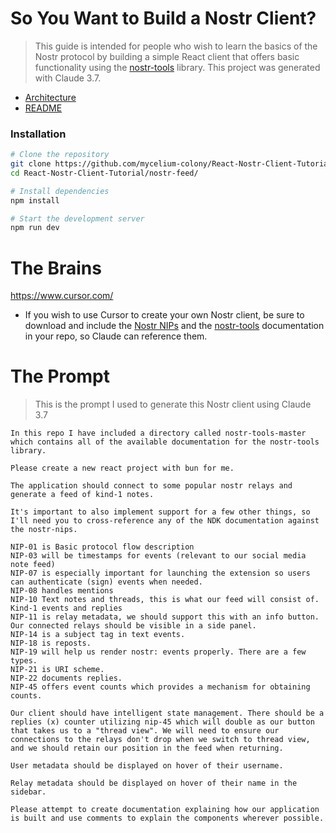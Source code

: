 # So You Want to Build a Nostr Client?

> This guide is intended for people who wish to learn the basics of the Nostr protocol by building a simple React client that offers basic functionality using the [nostr-tools](https://github.com/nbd-wtf/nostr-tools) library. This project was generated with Claude 3.7.

- [Architecture](/nostr-client/ARCHITECTURE.md)
- [README](/nostr-client/README.md)

### Installation

```bash
# Clone the repository
git clone https://github.com/mycelium-colony/React-Nostr-Client-Tutorial.git
cd React-Nostr-Client-Tutorial/nostr-feed/

# Install dependencies
npm install

# Start the development server
npm run dev
```

# The Brains

https://www.cursor.com/

- If you wish to use Cursor to create your own Nostr client, be sure to download and include the [Nostr NIPs](https://github.com/nostr-protocol/nips) and the [nostr-tools](https://github.com/nbd-wtf/nostr-tools) documentation in your repo, so Claude can reference them.

# The Prompt

> This is the prompt I used to generate this Nostr client using Claude 3.7

```
In this repo I have included a directory called nostr-tools-master which contains all of the available documentation for the nostr-tools library.

Please create a new react project with bun for me.

The application should connect to some popular nostr relays and generate a feed of kind-1 notes.

It's important to also implement support for a few other things, so I'll need you to cross-reference any of the NDK documentation against the nostr-nips.

NIP-01 is Basic protocol flow description
NIP-03 will be timestamps for events (relevant to our social media note feed)
NIP-07 is especially important for launching the extension so users can authenticate (sign) events when needed.
NIP-08 handles mentions
NIP-10 Text notes and threads, this is what our feed will consist of. Kind-1 events and replies
NIP-11 is relay metadata, we should support this with an info button. Our connected relays should be visible in a side panel.
NIP-14 is a subject tag in text events.
NIP-18 is reposts.
NIP-19 will help us render nostr: events properly. There are a few types.
NIP-21 is URI scheme.
NIP-22 documents replies.
NIP-45 offers event counts which provides a mechanism for obtaining counts.

Our client should have intelligent state management. There should be a replies (x) counter utilizing nip-45 which will double as our button that takes us to a "thread view". We will need to ensure our connections to the relays don't drop when we switch to thread view, and we should retain our position in the feed when returning.

User metadata should be displayed on hover of their username.

Relay metadata should be displayed on hover of their name in the sidebar.

Please attempt to create documentation explaining how our application is built and use comments to explain the components wherever possible.
```
